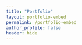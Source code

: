 ```yaml
---
title: "Portfolio"
layout: portfolio-embed
permalink: /portfolio-embed
author_profile: false
header: hide
---
```

